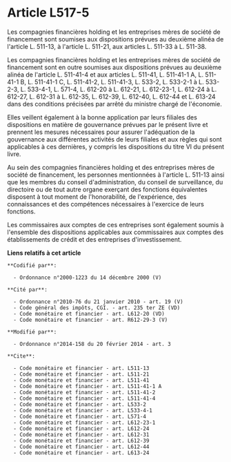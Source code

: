 # Article L517-5

Les compagnies financières holding et les entreprises mères de société de financement sont soumises aux dispositions prévues
au deuxième alinéa de l'article L. 511-13, à l'article L. 511-21, aux articles L. 511-33 à L. 511-38. 

Les compagnies financières holding et les entreprises mères de société de financement sont en outre soumises aux dispositions
prévues au deuxième alinéa de l'article L. 511-41-4 et aux articles L. 511-41, 
L. 511-41-1 A, L. 511-41-1 B, L. 511-41-1 C, L. 511-41-2, L. 511-41-3, L. 533-2, L. 533-2-1 à L. 533-2-3, L. 533-4-1, L.
571-4, L. 612-20 à L. 612-21, L. 612-23-1, L. 612-24 à L. 612-27, L. 612-31 à L. 612-35, L. 612-39, L. 612-40, L. 612-44 et
L. 613-24 dans des conditions précisées par arrêté du ministre chargé de l'économie. 

Elles veillent également à la bonne application par leurs filiales des dispositions en matière de gouvernance prévues par le
présent livre et prennent les mesures nécessaires pour assurer l'adéquation de la gouvernance aux différentes activités de
leurs filiales et aux règles qui sont applicables à ces dernières, y compris les dispositions du titre VI du présent livre. 

Au sein des compagnies financières holding et des entreprises mères de société de financement, les personnes mentionnées à
l'article L. 511-13 ainsi que les membres du conseil d'administration, du conseil de surveillance, du directoire ou de tout
autre organe exerçant des fonctions équivalentes disposent à tout moment de l'honorabilité, de l'expérience, des
connaissances et des compétences nécessaires à l'exercice de leurs fonctions. 

Les commissaires aux comptes de ces entreprises sont également soumis à l'ensemble des dispositions applicables aux
commissaires aux comptes des établissements de crédit et des entreprises d'investissement.

**Liens relatifs à cet article**

	**Codifié par**:

	  - Ordonnance n°2000-1223 du 14 décembre 2000 (V)

	**Cité par**:

	  - Ordonnance n°2010-76 du 21 janvier 2010 - art. 19 (V)
	  - Code général des impôts, CGI. - art. 235 ter ZE (VD)
	  - Code monétaire et financier - art. L612-20 (VD)
	  - Code monétaire et financier - art. R612-29-3 (V)

	**Modifié par**:

	  - Ordonnance n°2014-158 du 20 février 2014 - art. 3

	**Cite**:

	  - Code monétaire et financier - art. L511-13
	  - Code monétaire et financier - art. L511-21
	  - Code monétaire et financier - art. L511-41
	  - Code monétaire et financier - art. L511-41-1 A
	  - Code monétaire et financier - art. L511-41-2
	  - Code monétaire et financier - art. L511-41-4
	  - Code monétaire et financier - art. L533-2
	  - Code monétaire et financier - art. L533-4-1
	  - Code monétaire et financier - art. L571-4
	  - Code monétaire et financier - art. L612-23-1
	  - Code monétaire et financier - art. L612-24
	  - Code monétaire et financier - art. L612-31
	  - Code monétaire et financier - art. L612-39
	  - Code monétaire et financier - art. L612-44
	  - Code monétaire et financier - art. L613-24
